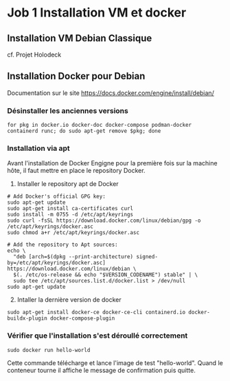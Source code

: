# Job 1 Installation VM et docker
## Installation VM Debian Classique
cf. Projet Holodeck
## Installation Docker pour Debian
Documentation sur le site https://docs.docker.com/engine/install/debian/  
### Désinstaller les anciennes versions 
```
for pkg in docker.io docker-doc docker-compose podman-docker containerd runc; do sudo apt-get remove $pkg; done
```
### Installation via apt
Avant l'installation de Docker Engigne pour la première fois sur la machine hôte, il faut mettre en place le repository Docker.
1. Installer le repository apt de Docker
```
# Add Docker's official GPG key:
sudo apt-get update
sudo apt-get install ca-certificates curl
sudo install -m 0755 -d /etc/apt/keyrings
sudo curl -fsSL https://download.docker.com/linux/debian/gpg -o /etc/apt/keyrings/docker.asc
sudo chmod a+r /etc/apt/keyrings/docker.asc

# Add the repository to Apt sources:
echo \
  "deb [arch=$(dpkg --print-architecture) signed-by=/etc/apt/keyrings/docker.asc] https://download.docker.com/linux/debian \
  $(. /etc/os-release && echo "$VERSION_CODENAME") stable" | \
  sudo tee /etc/apt/sources.list.d/docker.list > /dev/null
sudo apt-get update
```
2. Intaller la dernière version de docker
```
sudo apt-get install docker-ce docker-ce-cli containerd.io docker-buildx-plugin docker-compose-plugin
```
### Vérifier que l'installation s'est déroullé correctement
```
sudo docker run hello-world
```
Cette commande télécharge et lance l'image de test "hello-world". Quand le conteneur tourne il affiche le message de confirmation puis quitte.
